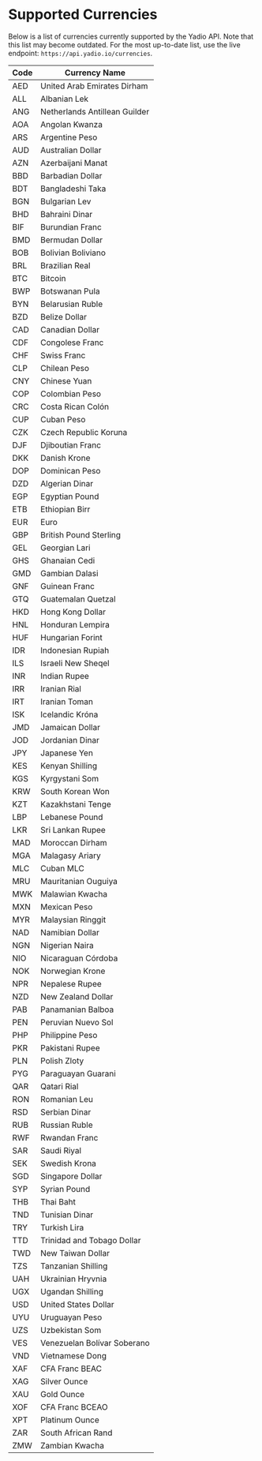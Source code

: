 # Supported Currencies

Below is a list of currencies currently supported by the Yadio API.
Note that this list may become outdated. For the most up-to-date list,
use the live endpoint: `https://api.yadio.io/currencies`.

| Code | Currency Name |
|------|----------------|
| AED | United Arab Emirates Dirham |
| ALL | Albanian Lek |
| ANG | Netherlands Antillean Guilder |
| AOA | Angolan Kwanza |
| ARS | Argentine Peso |
| AUD | Australian Dollar |
| AZN | Azerbaijani Manat |
| BBD | Barbadian Dollar |
| BDT | Bangladeshi Taka |
| BGN | Bulgarian Lev |
| BHD | Bahraini Dinar |
| BIF | Burundian Franc |
| BMD | Bermudan Dollar |
| BOB | Bolivian Boliviano |
| BRL | Brazilian Real |
| BTC | Bitcoin |
| BWP | Botswanan Pula |
| BYN | Belarusian Ruble |
| BZD | Belize Dollar |
| CAD | Canadian Dollar |
| CDF | Congolese Franc |
| CHF | Swiss Franc |
| CLP | Chilean Peso |
| CNY | Chinese Yuan |
| COP | Colombian Peso |
| CRC | Costa Rican Colón |
| CUP | Cuban Peso |
| CZK | Czech Republic Koruna |
| DJF | Djiboutian Franc |
| DKK | Danish Krone |
| DOP | Dominican Peso |
| DZD | Algerian Dinar |
| EGP | Egyptian Pound |
| ETB | Ethiopian Birr |
| EUR | Euro |
| GBP | British Pound Sterling |
| GEL | Georgian Lari |
| GHS | Ghanaian Cedi |
| GMD | Gambian Dalasi |
| GNF | Guinean Franc |
| GTQ | Guatemalan Quetzal |
| HKD | Hong Kong Dollar |
| HNL | Honduran Lempira |
| HUF | Hungarian Forint |
| IDR | Indonesian Rupiah |
| ILS | Israeli New Sheqel |
| INR | Indian Rupee |
| IRR | Iranian Rial |
| IRT | Iranian Toman |
| ISK | Icelandic Króna |
| JMD | Jamaican Dollar |
| JOD | Jordanian Dinar |
| JPY | Japanese Yen |
| KES | Kenyan Shilling |
| KGS | Kyrgystani Som |
| KRW | South Korean Won |
| KZT | Kazakhstani Tenge |
| LBP | Lebanese Pound |
| LKR | Sri Lankan Rupee |
| MAD | Moroccan Dirham |
| MGA | Malagasy Ariary |
| MLC | Cuban MLC |
| MRU | Mauritanian Ouguiya |
| MWK | Malawian Kwacha |
| MXN | Mexican Peso |
| MYR | Malaysian Ringgit |
| NAD | Namibian Dollar |
| NGN | Nigerian Naira |
| NIO | Nicaraguan Córdoba |
| NOK | Norwegian Krone |
| NPR | Nepalese Rupee |
| NZD | New Zealand Dollar |
| PAB | Panamanian Balboa |
| PEN | Peruvian Nuevo Sol |
| PHP | Philippine Peso |
| PKR | Pakistani Rupee |
| PLN | Polish Zloty |
| PYG | Paraguayan Guarani |
| QAR | Qatari Rial |
| RON | Romanian Leu |
| RSD | Serbian Dinar |
| RUB | Russian Ruble |
| RWF | Rwandan Franc |
| SAR | Saudi Riyal |
| SEK | Swedish Krona |
| SGD | Singapore Dollar |
| SYP | Syrian Pound |
| THB | Thai Baht |
| TND | Tunisian Dinar |
| TRY | Turkish Lira |
| TTD | Trinidad and Tobago Dollar |
| TWD | New Taiwan Dollar |
| TZS | Tanzanian Shilling |
| UAH | Ukrainian Hryvnia |
| UGX | Ugandan Shilling |
| USD | United States Dollar |
| UYU | Uruguayan Peso |
| UZS | Uzbekistan Som |
| VES | Venezuelan Bolívar Soberano |
| VND | Vietnamese Dong |
| XAF | CFA Franc BEAC |
| XAG | Silver Ounce |
| XAU | Gold Ounce |
| XOF | CFA Franc BCEAO |
| XPT | Platinum Ounce |
| ZAR | South African Rand |
| ZMW | Zambian Kwacha |